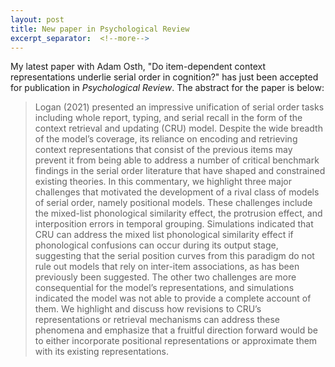 ```yaml
---
layout: post
title: New paper in Psychological Review
excerpt_separator:  <!--more-->
---
```


My latest paper with Adam Osth, "Do item-dependent context representations underlie serial order in cognition?" has just been accepted for publication in *Psychological Review*. The abstract for the paper is below:

> Logan (2021) presented an impressive unification of serial order tasks including whole report, typing, and serial recall in the form of the context retrieval and updating (CRU) model. Despite the wide breadth of the model’s coverage, its reliance on encoding and retrieving context representations that consist of the previous items may prevent it from being able to address a number of critical benchmark findings in the serial order literature that have shaped and constrained existing theories. In this commentary, we highlight three major challenges that motivated the development of a rival class of models of serial order, namely positional models. These challenges include the mixed-list phonological similarity effect, the protrusion effect, and interposition errors in temporal grouping. Simulations indicated that CRU can address the mixed list phonological similarity effect if phonological confusions can occur during its output stage, suggesting that the serial position curves from this paradigm do not rule out models that rely on inter-item associations, as has been previously been suggested. The other two challenges are more consequential for the model’s representations, and simulations indicated the model was not able to provide a complete account of them. We highlight and discuss how revisions to CRU’s representations or retrieval mechanisms can address these phenomena and emphasize that a fruitful direction forward would be to either incorporate positional representations or approximate them with its existing representations.



